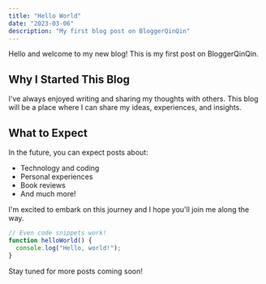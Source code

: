 ```yaml
---
title: "Hello World"
date: "2023-03-06"
description: "My first blog post on BloggerQinQin"
---
```


Hello and welcome to my new blog! This is my first post on BloggerQinQin.

## Why I Started This Blog

I've always enjoyed writing and sharing my thoughts with others. This blog will be a place where I can share my ideas, experiences, and insights.

## What to Expect

In the future, you can expect posts about:

- Technology and coding
- Personal experiences
- Book reviews
- And much more!

I'm excited to embark on this journey and I hope you'll join me along the way.

```javascript
// Even code snippets work!
function helloWorld() {
  console.log("Hello, world!");
}
```

Stay tuned for more posts coming soon! 